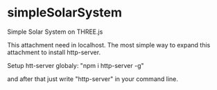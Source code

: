 # simpleSolarSystem
Simple Solar System on THREE.js

This attachment need in localhost. 
The most simple way to expand this attachment to install http-server.

Setup htt-server globaly:    "npm i http-server -g"

and after that just write "http-server" in your command line.
